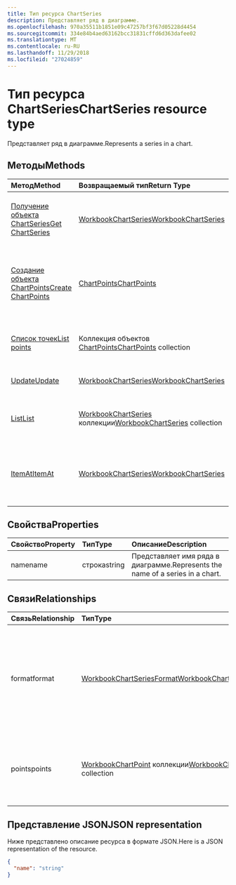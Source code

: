 ```yaml
---
title: Тип ресурса ChartSeries
description: Представляет ряд в диаграмме.
ms.openlocfilehash: 970a35511b1851e09c47257bf3f67d05228d4454
ms.sourcegitcommit: 334e84b4aed63162bcc31831cffd6d363dafee02
ms.translationtype: MT
ms.contentlocale: ru-RU
ms.lasthandoff: 11/29/2018
ms.locfileid: "27024859"
---
```

# <a name="chartseries-resource-type"></a><span data-ttu-id="2cfe3-103">Тип ресурса ChartSeries</span><span class="sxs-lookup"><span data-stu-id="2cfe3-103">ChartSeries resource type</span></span>

<span data-ttu-id="2cfe3-104">Представляет ряд в диаграмме.</span><span class="sxs-lookup"><span data-stu-id="2cfe3-104">Represents a series in a chart.</span></span>


## <a name="methods"></a><span data-ttu-id="2cfe3-105">Методы</span><span class="sxs-lookup"><span data-stu-id="2cfe3-105">Methods</span></span>

| <span data-ttu-id="2cfe3-106">Метод</span><span class="sxs-lookup"><span data-stu-id="2cfe3-106">Method</span></span>           | <span data-ttu-id="2cfe3-107">Возвращаемый тип</span><span class="sxs-lookup"><span data-stu-id="2cfe3-107">Return Type</span></span>    |<span data-ttu-id="2cfe3-108">Описание</span><span class="sxs-lookup"><span data-stu-id="2cfe3-108">Description</span></span>|
|:---------------|:--------|:----------|
|[<span data-ttu-id="2cfe3-109">Получение объекта ChartSeries</span><span class="sxs-lookup"><span data-stu-id="2cfe3-109">Get ChartSeries</span></span>](../api/chartseries-get.md) | [<span data-ttu-id="2cfe3-110">WorkbookChartSeries</span><span class="sxs-lookup"><span data-stu-id="2cfe3-110">WorkbookChartSeries</span></span>](chartseries.md) |<span data-ttu-id="2cfe3-111">Чтение свойств и связей объекта chartSeries.</span><span class="sxs-lookup"><span data-stu-id="2cfe3-111">Read properties and relationships of chartSeries object.</span></span>|
|[<span data-ttu-id="2cfe3-112">Создание объекта ChartPoints</span><span class="sxs-lookup"><span data-stu-id="2cfe3-112">Create ChartPoints</span></span>](../api/chartseries-post-points.md) |[<span data-ttu-id="2cfe3-113">ChartPoints</span><span class="sxs-lookup"><span data-stu-id="2cfe3-113">ChartPoints</span></span>](chartpoint.md)| <span data-ttu-id="2cfe3-114">Создание объекта ChartPoints путем добавления в коллекцию точек.</span><span class="sxs-lookup"><span data-stu-id="2cfe3-114">Create a new ChartPoints by posting to the points collection.</span></span>|
|[<span data-ttu-id="2cfe3-115">Список точек</span><span class="sxs-lookup"><span data-stu-id="2cfe3-115">List points</span></span>](../api/chartseries-list-points.md) |<span data-ttu-id="2cfe3-116">Коллекция объектов [ChartPoints](chartpoint.md)</span><span class="sxs-lookup"><span data-stu-id="2cfe3-116">[ChartPoints](chartpoint.md) collection</span></span>| <span data-ttu-id="2cfe3-117">Получение коллекции объектов ChartPoints.</span><span class="sxs-lookup"><span data-stu-id="2cfe3-117">Get a ChartPoints object collection.</span></span>|
|[<span data-ttu-id="2cfe3-118">Update</span><span class="sxs-lookup"><span data-stu-id="2cfe3-118">Update</span></span>](../api/chartseries-update.md) | [<span data-ttu-id="2cfe3-119">WorkbookChartSeries</span><span class="sxs-lookup"><span data-stu-id="2cfe3-119">WorkbookChartSeries</span></span>](chartseries.md) |<span data-ttu-id="2cfe3-120">Обновление объекта ChartSeries.</span><span class="sxs-lookup"><span data-stu-id="2cfe3-120">Update ChartSeries object.</span></span> |
|[<span data-ttu-id="2cfe3-121">List</span><span class="sxs-lookup"><span data-stu-id="2cfe3-121">List</span></span>](../api/chartseries-list.md) | <span data-ttu-id="2cfe3-122">[WorkbookChartSeries](chartseries.md) коллекции</span><span class="sxs-lookup"><span data-stu-id="2cfe3-122">[WorkbookChartSeries](chartseries.md) collection</span></span> |<span data-ttu-id="2cfe3-123">Получение коллекции объектов chartSeries.</span><span class="sxs-lookup"><span data-stu-id="2cfe3-123">Get chartSeries object collection.</span></span> |
|[<span data-ttu-id="2cfe3-124">ItemAt</span><span class="sxs-lookup"><span data-stu-id="2cfe3-124">ItemAt</span></span>](../api/chartseriescollection-itemat.md)|[<span data-ttu-id="2cfe3-125">WorkbookChartSeries</span><span class="sxs-lookup"><span data-stu-id="2cfe3-125">WorkbookChartSeries</span></span>](chartseries.md)|<span data-ttu-id="2cfe3-126">Возвращает ряд на основании сведений о его позиции в коллекции.</span><span class="sxs-lookup"><span data-stu-id="2cfe3-126">Retrieves a series based on its position in the collection</span></span>|

## <a name="properties"></a><span data-ttu-id="2cfe3-127">Свойства</span><span class="sxs-lookup"><span data-stu-id="2cfe3-127">Properties</span></span>
| <span data-ttu-id="2cfe3-128">Свойство</span><span class="sxs-lookup"><span data-stu-id="2cfe3-128">Property</span></span>     | <span data-ttu-id="2cfe3-129">Тип</span><span class="sxs-lookup"><span data-stu-id="2cfe3-129">Type</span></span>   |<span data-ttu-id="2cfe3-130">Описание</span><span class="sxs-lookup"><span data-stu-id="2cfe3-130">Description</span></span>|
|:---------------|:--------|:----------|
|<span data-ttu-id="2cfe3-131">name</span><span class="sxs-lookup"><span data-stu-id="2cfe3-131">name</span></span>|<span data-ttu-id="2cfe3-132">строка</span><span class="sxs-lookup"><span data-stu-id="2cfe3-132">string</span></span>|<span data-ttu-id="2cfe3-133">Представляет имя ряда в диаграмме.</span><span class="sxs-lookup"><span data-stu-id="2cfe3-133">Represents the name of a series in a chart.</span></span>|

## <a name="relationships"></a><span data-ttu-id="2cfe3-134">Связи</span><span class="sxs-lookup"><span data-stu-id="2cfe3-134">Relationships</span></span>
| <span data-ttu-id="2cfe3-135">Связь</span><span class="sxs-lookup"><span data-stu-id="2cfe3-135">Relationship</span></span> | <span data-ttu-id="2cfe3-136">Тип</span><span class="sxs-lookup"><span data-stu-id="2cfe3-136">Type</span></span>   |<span data-ttu-id="2cfe3-137">Описание</span><span class="sxs-lookup"><span data-stu-id="2cfe3-137">Description</span></span>|
|:---------------|:--------|:----------|
|<span data-ttu-id="2cfe3-138">format</span><span class="sxs-lookup"><span data-stu-id="2cfe3-138">format</span></span>|[<span data-ttu-id="2cfe3-139">WorkbookChartSeriesFormat</span><span class="sxs-lookup"><span data-stu-id="2cfe3-139">WorkbookChartSeriesFormat</span></span>](chartseriesformat.md)|<span data-ttu-id="2cfe3-p101">Представляет форматирование ряда диаграммы, включая формат заливки и линий. Только для чтения.</span><span class="sxs-lookup"><span data-stu-id="2cfe3-p101">Represents the formatting of a chart series, which includes fill and line formatting. Read-only.</span></span>|
|<span data-ttu-id="2cfe3-142">points</span><span class="sxs-lookup"><span data-stu-id="2cfe3-142">points</span></span>|<span data-ttu-id="2cfe3-143">[WorkbookChartPoint](chartpoint.md) коллекции</span><span class="sxs-lookup"><span data-stu-id="2cfe3-143">[WorkbookChartPoint](chartpoint.md) collection</span></span>|<span data-ttu-id="2cfe3-p102">Представляет коллекцию всех точек в ряду. Только для чтения.</span><span class="sxs-lookup"><span data-stu-id="2cfe3-p102">Represents a collection of all points in the series. Read-only.</span></span>|

## <a name="json-representation"></a><span data-ttu-id="2cfe3-146">Представление JSON</span><span class="sxs-lookup"><span data-stu-id="2cfe3-146">JSON representation</span></span>

<span data-ttu-id="2cfe3-147">Ниже представлено описание ресурса в формате JSON.</span><span class="sxs-lookup"><span data-stu-id="2cfe3-147">Here is a JSON representation of the resource.</span></span>

<!-- {
  "blockType": "resource",
  "baseType": "microsoft.graph.entity",
  "optionalProperties": [

  ],
  "@odata.type": "microsoft.graph.workbookChartSeries"
}-->

```json
{
  "name": "string"
}

```

<!-- uuid: 8fcb5dbc-d5aa-4681-8e31-b001d5168d79
2015-10-25 14:57:30 UTC -->
<!-- {
  "type": "#page.annotation",
  "description": "ChartSeries resource",
  "keywords": "",
  "section": "documentation",
  "tocPath": ""
}-->